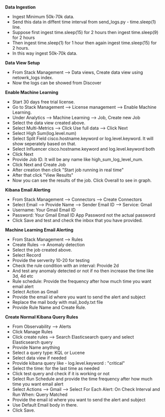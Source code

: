 **Data Ingestion**
- Ingest Minimum 50k-70k data. 
- Send this data in diffent time interval from send_logs.py - time.sleep(1) line.
- Suppose first ingest time.sleep(15) for 2 hours then ingest time.sleep(9) for 2 hours
- Then ingest time.sleep(1) for 1 hour then again ingest time.sleep(15) for 2 hours.
- In this way ingest 50k-70k data.

**Data View Setup**
- From Stack Management --> Data views, Create data view using netowrk_logs index.
- Now the logs can be showed from Discover

**Enable Machine Learning**
- Start 30 days free trial license.
- Go to Stack Management --> License management --> Enable Machine Learning.
- Under Analytics --> Machine Learning --> Job, Create new Job
- Select the data view created above.
- Select Multi-Metrics --> Click Use full data --> Click Next
- Select High Sum(log.level.num)
- Select Split Field cisco.hostname.keyword or log.level.keyword. It will show seperately based on that.
- Select Influencer cisco.hostname.keyword and log.level.keyword both
- Click Next
- Provide Job ID. It will be any name like high_sum_log_level_num.
- Click Next and Create Job
- After creation then click "Start job running in real time"
- After that click "View Results"
- Now you can see the results of the job. Click Overall to see in graph.

**Kibana Email Alerting**
- From Stack Management --> Connectors --> Create Connectors
- Select Email --> Provide Name --> Sender Email ID --> Service: Gmail
- Username: Your Gmail Email ID
- Password: Your Gmail Email ID App Password not the actual password
- Click Save and test and check the inbox that you have provided.

**Machine Learning Email Alerting**
- From Stack Management --> Rules
- Create Rules --> Anomaly detection
- Select the job created above.
- Select Record
- Provide the serverity 10-20 for testing
- Check the rule condition with an interval: Provide 2d
- And test any anomaly detected or not if no then increase the time like 3d, 4d etc
- Rule schedule: Provide the frequency after how much time you want email alert
- Select Action as Gmail
- Provide the email id where you want to send the alert and subject
- Replace the mail body with mail_body.txt file
- Provide Rule Name and Create Rule.

**Create Normal Kibana Query Rules**
- From Observability --> Alerts
- Click Manage Rules
- Click create rules --> Search Elasticsearch query and select Elasticsearch query
- Provide Name anything
- Select a query type: KQL or Lucene
- Select data view if needed
- Provide kibana query like - log.level.keyword : "critical"
- Select the time: for the last time as needed
- Click test query and check if it is working or not
- Select Run Schedule and provide the time frequency after how much time you want email alert
- Select Actions --> Gmail --> Select For Each Alert: On Check Interval and Run When: Query Matched
- Provide the email id where you want to send the alert and subject
- Use Default Email body in there.
- Click Save.
